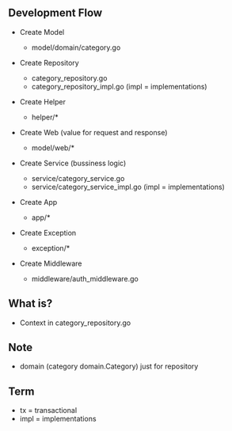 ## Development Flow

- Create Model
    - model/domain/category.go

- Create Repository
    - category_repository.go
    - category_repository_impl.go (impl = implementations)

- Create Helper
    - helper/*

- Create Web (value for request and response)
    - model/web/*

- Create Service (bussiness logic)
    - service/category_service.go
    - service/category_service_impl.go (impl = implementations)

- Create App
    - app/*

- Create Exception
    - exception/*
    
- Create Middleware
    - middleware/auth_middleware.go


## What is?
- Context in category_repository.go

## Note
- domain (category domain.Category) just for repository

## Term
- tx = transactional
- impl = implementations